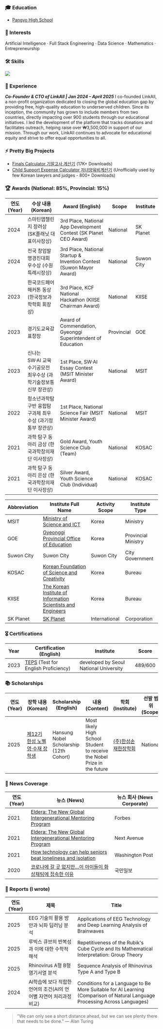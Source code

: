 ### 🎓 Education
- [Pangyo High School](https://pangyo-h.goesn.kr/pangyo-h/main.do)

### 👾 Interests
Artificial Intelligence · Full Stack Engineering · Data Science · Mathematics · Entrepreneurship

### 🛠️ Skills
<p>
  <img src="https://skillicons.dev/icons?i=python,html,css,ts,js,vue,vuetify,nuxtjs,nodejs,express,firebase,git" />
  <br/>
</p>

### 💼 Experience

***Co-Founder & CTO of
LinkAll | Jan 2024 – April 2025***
I co-founded LinkAll, a non-profit organization dedicated to closing the global education gap by providing free, high-quality education to underserved children. Since its inception, the community has grown to include members from two countries, directly impacting over 900 students through our educational initiatives. I led the development of the platform that tracks donations and facilitates outreach, helping raise over ₩3,500,000 in support of our mission. Through our work, LinkAll continues to advocate for educational equity and strive to offer equal opportunities to all.

### ⚡ Pretty Big Projects
- [Finals Calculator 기말고사 계산기](https://finalscalcu.web.app) (17K+ Downloads)
- [Child Support Expense Calculator 자녀양육비계산기](https://child-support-expanse.web.app) (Unofficially used by few Korean lawyers and judges - 800+ Downloads)

### 🏆 Awards (National: 85%, Provincial: 15%)
| 연도 (Year) | 수상 내용 (Korean) | Award (English) | Scope | Institute |
|------|--------------------|------------------|--------|----|
| 2024 | 스마틴앱챌린지 장려상 (SK플래닛 대표이사장상) | 3rd Place, National App Development Contest (SK Planet CEO Award) | National | SK Planet |
| 2024 | 전국 창업발명경진대회 우수상 (수원특례시장상) | 3rd Place, National Startup & Invention Contest (Suwon Mayor Award) | National | Suwon City |
| 2023 | 한국코드페어 해커톤 동상 (한국정보과학학회 회장상) | 3rd Place, KCF National Hackathon (KIISE Chairman Award) | National | KIISE |
| 2023 | 경기도교육감 표창장 | Award of Commendation, Gyeonggi Superintendent of Education | Provincial | GOE |
| 2023 | 신나는 SW·AI 교육수기공모전 최우수상 (과학기술정보통신부 장관상) | 1st Place, SW·AI Essay Contest (MSIT Minister Award) | National | MSIT |
| 2022 | 청소년과학탐구반 융합탐구과제 최우수상 (과기정통부 장관상) | 1st Place, National Science Fair (MSIT Minister Award) | National | MSIT |
| 2021 | 과학 탐구 동아리 금상 (한국과학창의재단 이사장상) | Gold Award, Youth Science Club (Team) | National | KOSAC |
| 2021 | 과학 탐구 동아리 은상 (한국과학창의재단 이사장상) | Silver Award, Youth Science Club (Individual) | National | KOSAC |

| Abbreviation | Institute Full Name | Activity Scope | Institute Type |
|---|---|---|---|
| MSIT | [Ministry of Science and ICT](https://www.msit.go.kr/eng/index.do) | Korea | Ministry |
| GOE | [Gyeonggi Provincial Office of Education](https://www.goe.go.kr/goe/main.do) | Korea | Provincial Ministry |
| Suwon City | Suwon City | Suwon City | City Government |
| KOSAC | [Korean Foundation of Science and Creativity](https://www.kosac.re.kr/main) | Korea | Bureau |
| KIISE | [The Korean Institute of Information Scientists and Engineers](http://m.kiise.or.kr/academyEng/main/getContent.faEng?content_no=1&MENU_ID=010100) | Korea | Bureau |
| SK Planet | [SK Planet](https://www.skplanet.com/main) | International | Corporation |

### 🎖️ Certifications
| Year | Certification (English) | Institute | Score |
|------|--------|------------|------------------|
| 2023 | [TEPS](https://www.teps.or.kr/) (Test for English Proficiency) | developed by Seoul National University | 489/600 |

### 📚 Scholarships
| 연도 (Year) | 장학 내용 (Korean) | Scholarship (English) | 내용 (Content) | 학회(Institute) | 선발 범위(Scope) |
|------|--------------------|------------------|--------|--|--|
| 2025 | [제12기 한성 노벨 영·수재 장학생](https://www.sonjaehan.com/?module=Board&action=SiteBoard&sMode=VIEW_FORM&iBrdNo=21&iBrdContNo=339&sBrdContRe=0&sSearchField=&sSearchValue=&CurrentPage=1) | Hansung Nobel Scholarship (12th Cohort) | Most likely High School Student to receive the Nobel Prize in the future | [(주)한성손재한장학회](https://www.sonjaehan.com/) | National |

### 📰 News Coverage
| 연도 (Year) | 뉴스 (News) | 뉴스 회사 (News Corporate) |
|------|--------------------|------------------|
| 2021 | [Eldera: The New Global Intergenerational Mentoring Program](https://www.forbes.com/sites/nextavenue/2021/01/05/eldera-the-new-global-intergenerational-mentoring-program/) | Forbes |
| 2021 | [Eldera: The New Global Intergenerational Mentoring Program](https://www.nextavenue.org/eldera-the-new-global-intergenerational-mentoring-program/) | Next Avenue |
| 2021 | [How technology can help seniors beat loneliness and isolation](https://www.washingtonpost.com/lifestyle/2021/12/03/seniors-loneliness-solutions-technology-virtual-reality/) | Washington Post |
| 2020 | [코로나에 갈 곳 없지만…이 아이들이 화상채팅에 접속한 이유](https://www.kmib.co.kr/article/view.asp?arcid=0015066564) | 국민일보 |

### 📝 Reports (I wrote)
| 연도 (Year) | 제목 | Title |
|------|--------------------|------------------|
| 2025 | EEG 기술의 활용 방안과 뇌파 딥러닝 분석 | Applications of EEG Technology and Deep Learning Analysis of Brainwaves |
| 2025 | 루빅스 큐브의 반복성과 이에 대한 수학적 해석 | Repetitiveness of the Rubik's Cube Cycle and Its Mathematical Interpretation: Group Theory |
| 2025 | Rhinovirus A형 B형 염기서열 분석 | Sequence Analysis of Rhinovirus Type A and Type B |
| 2024 | AI학습에 보다 적합한 언어의 조건(AI의 언어별 자연어 처리과정 비교) | Conditions for a Language to Be More Suitable for AI Learning (Comparison of Natural Language Processing Across Languages) |

> "We can only see a short distance ahead, but we can see plenty there that needs to be done." — Alan Turing